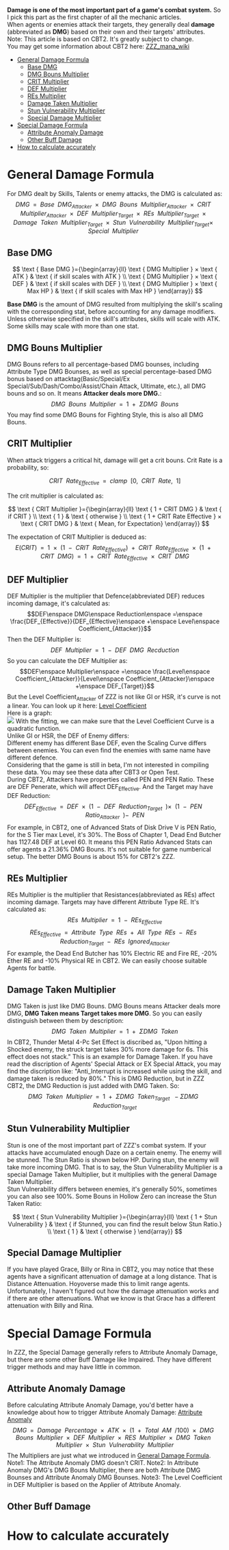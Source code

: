 **Damage is one of the most important part of a game's combat system.** So I pick this part as the first chapter of all the mechanic articles.<br>
When agents or enemies attack their targets, they generally deal **damage** (abbreviated as **DMG**) based on their own and their targets' attributes.<br>
Note: This article is based on CBT2. It's greatly subject to change.<br>
You may get some information about CBT2 here: [ZZZ_mana_wiki](https://zzz.mana.wiki/)

<!-- TOC -->

- [General Damage Formula](#general-damage-formula)
  - [Base DMG](#base-dmg)
  - [DMG Bouns Multiplier](#dmg-bouns-multiplier)
  - [CRIT Multiplier](#crit-multiplier)
  - [DEF Multiplier](#def-multiplier)
  - [REs Multiplier](#res-multiplier)
  - [Damage Taken Multiplier](#damage-taken-multiplier)
  - [Stun Vulnerability Multiplier](#stun-vulnerability-multiplier)
  - [Special Damage Multiplier](#special-damage-multiplier)
- [Special Damage Formula](#special-damage-formula)
  - [Attribute Anomaly Damage](#attribute-anomaly-damage)
  - [Other Buff Damage](#other-buff-damage)
- [How to calculate accurately](#how-to-calculate-accurately)

<!-- /TOC -->

# General Damage Formula
For DMG dealt by Skills, Talents or enemy attacks, the DMG is calculated as:<br>
$$DMG\enspace =\enspace Base\enspace DMG_{Attacker}\enspace ×\enspace DMG\enspace Bouns\enspace Multiplier_{Attacker}\enspace ×\enspace CRIT\enspace Multiplier_{Attacker}\enspace ×\enspace DEF\enspace Multiplier_{Target}\enspace ×\enspace REs\enspace Multiplier_{Target}\enspace ×\enspace Damage\enspace Taken\enspace Multiplier_{Target}\enspace ×\enspace Stun\enspace Vulnerability\enspace Multiplier_{Target} ×\enspace Special\enspace Multiplier\enspace$$

## Base DMG
$$
\text { Base DMG }={\begin{array}{ll}
\text { DMG Multiplier } × \text { ATK } & \text { if skill scales with ATK } \\
\text { DMG Multiplier } × \text { DEF } & \text { if skill scales with DEF } \\
\text { DMG Multiplier } × \text { Max HP } & \text { if skill scales with Max HP } 
\end{array}}
$$

**Base DMG** is the amount of DMG resulted from multiplying the skill's scaling with the corresponding stat, before accounting for any damage modifiers.<br>
Unless otherwise specified in the skill's attributes, skills will scale with ATK. Some skills may scale with more than one stat.<br>

## DMG Bouns Multiplier
DMG Bouns refers to all percentage-based DMG bounses, including Attribute Type DMG Bounses, as well as special percentage-based DMG bonus based on attacktag(Basic/Special/Ex Special/Sub/Dash/Combo/Assist/Chain Attack, Ultimate, etc.), all DMG bouns and so on. It means **Attacker deals more DMG.**:<br>
$$DMG\enspace Bouns\enspace Multiplier\enspace =\enspace 1\enspace +\enspace ΣDMG\enspace Bouns$$
You may find some DMG Bouns for Fighting Style, this is also all DMG Bouns.

## CRIT Multiplier
When attack triggers a critical hit, damage will get a crit bouns. Crit Rate is a probability, so:<br>

$$ CRIT\enspace Rate_{Effective}\enspace =\enspace clamp\enspace [0,\enspace CRIT\enspace Rate,\enspace 1] $$

The crit multiplier is calculated as:<br>

$$
\text { CRIT Multiplier }={\begin{array}{ll}
\text { 1 + CRIT DMG } & \text { if CRIT } \\
\text { 1 } & \text { otherwise } \\
\text { 1 + CRIT Rate Effective } × \text { CRIT DMG } & \text { Mean, for Expectation} 
\end{array}}
$$

The expectation of CRIT Multiplier is deduced as:<br>
$$E(CRIT)\enspace =\enspace 1\enspace ×\enspace (1\enspace -\enspace CRIT\enspace Rate_{Effective})\enspace +\enspace CRIT\enspace Rate_{Effective}\enspace ×\enspace (1\enspace +\enspace CRIT\enspace DMG)\enspace =\enspace 1\enspace +\enspace CRIT\enspace Rate_{Effective}\enspace ×\enspace CRIT\enspace DMG$$

## DEF Multiplier
DEF Multiplier is the multiplier that Defence(abbreviated DEF) reduces incoming damage, it's calculated as:<br>
$$DEF\enspace DMG\enspace Reduction\enspace =\enspace \frac{DEF_{Effective}}{DEF_{Effective}\enspace +\enspace Level\enspace Coefficient_{Attacker}}$$
Then the DEF Multiplier is:<br>
$$DEF\enspace Multiplier\enspace =\enspace 1\enspace -\enspace DEF\enspace DMG\enspace Recduction$$
So you can calculate the DEF Multiplier as:<br>
$$DEF\enspace Multiplier\enspace =\enspace \frac{Level\enspace Coefficient_{Attacker}}{Level\enspace Coefficient_{Attacker}\enspace +\enspace DEF_{Target}}$$
But the Level Coefficient<sub>Attacker</sub> of ZZZ is not like GI or HSR, it's curve is not a linear. You can look up it here: [Level Coefficient](Level_Coefficient_ZZZ.md)<br>
Here is a graph:<br>
<img src="https://github.com/mc-ctrl/Hoyoverse-Theorycrafting-Library/blob/main/Zenless_Zone_Zero/Level%20Coefficient.png"></img>
With the fitting, we can make sure that the Level Coefficient Curve is a quadratic function.<br>
Unlike GI or HSR, the DEF of Enemy differs:<br>
Different enemy has different Base DEF, even the Scaling Curve differs between enemies. You can even find the enemies with same name have different defence.<br>
Considering that the game is still in beta, I'm not interested in compiling these data. You may see these data after CBT3 or Open Test.<br>
During CBT2, Attackers have properties called PEN and PEN Ratio. These are DEF Penerate, which will affect DEF<sub>Effective</sub>. And the Target may have DEF Reduction:<br>
$$DEF_{Effective}\enspace =\enspace DEF\enspace ×\enspace (1\enspace -\enspace DEF\enspace Reduction_{Target}\enspace) ×\enspace (1\enspace -\enspace PEN\enspace Ratio_{Attacker}\enspace) -\enspace PEN$$
For example, in CBT2, one of Advanced Stats of Disk Drive Ⅴ is PEN Ratio, for the S Tier max Level, it's 30%. The Boss of Chapter 1, Dead End Butcher has 1127.48 DEF at Level 60. It means this PEN Ratio Advanced Stats can offer agents a 21.36% DMG Bouns. It's not suitable for game numberical setup. The better DMG Bouns is about 15% for CBT2's ZZZ.<br>

## REs Multiplier
REs Multiplier is the multiplier that Resistances(abbreviated as REs) affect incoming damage. Targets may have different Attribute Type RE. It's calculated as:
$$REs\enspace Multiplier\enspace =\enspace 1\enspace -\enspace REs_{Effective}$$
$$REs_{Effective}\enspace =\enspace Attribute\enspace Type\enspace REs\enspace +\enspace All\enspace Type\enspace REs\enspace -\enspace REs\enspace Reduction_{Target}\enspace -\enspace REs\enspace Ignored_{Attacker}$$
For example, the Dead End Butcher has 10% Electric RE and Fire RE, -20% Ether RE and -10% Physical RE in CBT2. We can easily choose suitable Agents for battle.

## Damage Taken Multiplier
DMG Taken is just like DMG Bouns. DMG Bouns means Attacker deals more DMG, **DMG Taken means Target takes more DMG**. So you can easily distinguish between them by description:<br>
$$DMG\enspace Taken\enspace Multiplier\enspace =\enspace 1\enspace +\enspace ΣDMG\enspace Taken$$
In CBT2, Thunder Metal 4-Pc Set Effect is discribed as, "Upon hitting a Shocked enemy, the struck target takes 30% more damage for 6s. This effect does not stack." This is an example for Damage Taken.
If you have read the discription of Agents' Special Attack or EX Special Attack, you may find the discription like: "Anti_Interrupt is increased while using the skill, and damage taken is reduced by 80%." This is DMG Reduction, but in ZZZ CBT2, the DMG Reduction is just added with DMG Taken. So:
$$DMG\enspace Taken\enspace Multiplier\enspace =\enspace 1\enspace +\enspace ΣDMG\enspace Taken_{Target}\enspace -ΣDMG\enspace Reduction_{Target}$$

## Stun Vulnerability Multiplier
Stun is one of the most important part of ZZZ's combat system. If your attacks have accumulated enough Daze on a certain enemy. The enemy will be stunned. The Stun Ratio is shown below HP. During stun, the enemy will take more incoming DMG. That is to say, the Stun Vulnerability Multiplier is a special Damage Taken Multiplier, but it multiplies with the general Damage Taken Multiplier.<br>
Stun Vulnerability differs between enemies, it's generally 50%, sometimes you can also see 100%. Some Bouns in Hollow Zero can increase the Stun Taken Ratio:<br>

$$
\text { Stun Vulnerability Multiplier }={\begin{array}{ll}
\text { 1 + Stun Vulnerability } & \text { if Stunned, you can find the result below Stun Ratio.} \\
\text { 1 } & \text { otherwise } 
\end{array}}
$$

## Special Damage Multiplier
If you have played Grace, Billy or Rina in CBT2, you may notice that these agents have a significant attenuation of damage at a long distance. That is Distance Attenuation. Hoyoverse made this to limit range agents. Unfortunately, I haven't figured out how the damage attenuation works and if there are other attenuations. What we know is that Grace has a different attenuation with Billy and Rina.

# Special Damage Formula
In ZZZ, the Special Damage generally refers to Attribute Anomaly Damage, but there are some other Buff Damage like Impaired. They have different trigger methods and may have little in common.

## Attribute Anomaly Damage
Before calculating Attribute Anomaly Damage, you'd better have a knowledge about how to trigger Attribute Anomaly Damage: [Attribute Anomaly](https://github.com/mc-ctrl/Hoyoverse-Theorycrafting-Library/blob/main/Zenless_Zone_Zero/Attribute%20Anomaly.md)<br>
$$DMG\enspace =\enspace Damage\enspace Percentage\enspace ×\enspace ATK\enspace ×\enspace (1\enspace +\enspace Total\enspace AM\enspace /100)\enspace ×\enspace DMG\enspace Bouns\enspace Multiplier\enspace ×\enspace DEF\enspace Multiplier\enspace ×\enspace RES\enspace Multiplier\enspace ×\enspace DMG\enspace Taken\enspace Multiplier\enspace ×\enspace Stun\enspace Vulnerability\enspace Multiplier$$
The Multipliers are just what we introduced in [General Damage Formula](#general-damage-formula).<br>
Note1: The Attribute Anomaly DMG doesn't CRIT.
Note2: In Attribute Anomaly DMG's DMG Bouns Multiplier, there are both Attribute DMG Bounses and Attribute Anomaly DMG Bounses.
Note3: The Level Coefficient in DEF Multiplier is based on the Applier of Attribute Anomaly.
## Other Buff Damage

# How to calculate accurately